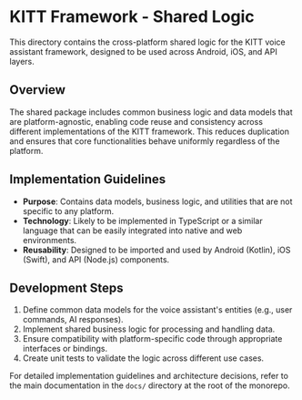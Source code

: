 # KITT Framework - Shared Logic

This directory contains the cross-platform shared logic for the KITT voice assistant framework, designed to be used across Android, iOS, and API layers.

## Overview

The shared package includes common business logic and data models that are platform-agnostic, enabling code reuse and consistency across different implementations of the KITT framework. This reduces duplication and ensures that core functionalities behave uniformly regardless of the platform.

## Implementation Guidelines

- **Purpose**: Contains data models, business logic, and utilities that are not specific to any platform.
- **Technology**: Likely to be implemented in TypeScript or a similar language that can be easily integrated into native and web environments.
- **Reusability**: Designed to be imported and used by Android (Kotlin), iOS (Swift), and API (Node.js) components.

## Development Steps

1. Define common data models for the voice assistant's entities (e.g., user commands, AI responses).
2. Implement shared business logic for processing and handling data.
3. Ensure compatibility with platform-specific code through appropriate interfaces or bindings.
4. Create unit tests to validate the logic across different use cases.

For detailed implementation guidelines and architecture decisions, refer to the main documentation in the `docs/` directory at the root of the monorepo.
